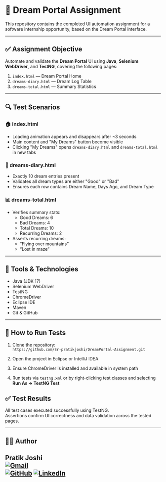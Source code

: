# 🧠 Dream Portal Assignment

This repository contains the completed UI automation assignment for a software internship opportunity, based on the Dream Portal interface.

---

## ✅ Assignment Objective

Automate and validate the **Dream Portal** UI using **Java**, **Selenium WebDriver**, and **TestNG**, covering the following pages:

1. `index.html` — Dream Portal Home  
2. `dreams-diary.html` — Dream Log Table  
3. `dreams-total.html` — Summary Statistics

---

## 🔍 Test Scenarios

### 🏠 index.html
- Loading animation appears and disappears after ~3 seconds
- Main content and "My Dreams" button become visible
- Clicking "My Dreams" opens `dreams-diary.html` and `dreams-total.html` in new tabs

### 📘 dreams-diary.html
- Exactly 10 dream entries present
- Validates all dream types are either "Good" or "Bad"
- Ensures each row contains Dream Name, Days Ago, and Dream Type

### 📊 dreams-total.html
- Verifies summary stats:  
  - Good Dreams: 6  
  - Bad Dreams: 4  
  - Total Dreams: 10  
  - Recurring Dreams: 2  
- Asserts recurring dreams:  
  - “Flying over mountains”  
  - “Lost in maze”

---

## 🧪 Tools & Technologies

- Java (JDK 17)  
- Selenium WebDriver  
- TestNG  
- ChromeDriver  
- Eclipse IDE  
- Maven  
- Git & GitHub

---

## 🚀 How to Run Tests

1. Clone the repository:  
`https://github.com/Er-pratikjoshi/DreamPortal-Assignment.git`

2. Open the project in Eclipse or IntelliJ IDEA

3. Ensure ChromeDriver is installed and available in system path

4. Run tests via `testng.xml` or by right-clicking test classes and selecting **Run As → TestNG Test**

## ✅ Test Results

All test cases executed successfully using TestNG.  
Assertions confirm UI correctness and data validation across the tested pages.

---

## 👨‍💻 Author

**Pratik Joshi**  
 [![Gmail](https://img.shields.io/badge/Gmail-D14836?style=for-the-badge&logo=gmail&logoColor=white)](mailto:connect.pratikjoshi@gmail.com)   
 [![GitHub](https://img.shields.io/badge/GitHub-000?style=for-the-badge&logo=github&logoColor=white)](https://github.com/Er-pratikjoshi) 
 [![LinkedIn](https://img.shields.io/badge/LinkedIn-0077B5?style=for-the-badge&logo=linkedin&logoColor=white)](https://www.linkedin.com/in/pratiks-desk/) 
---
